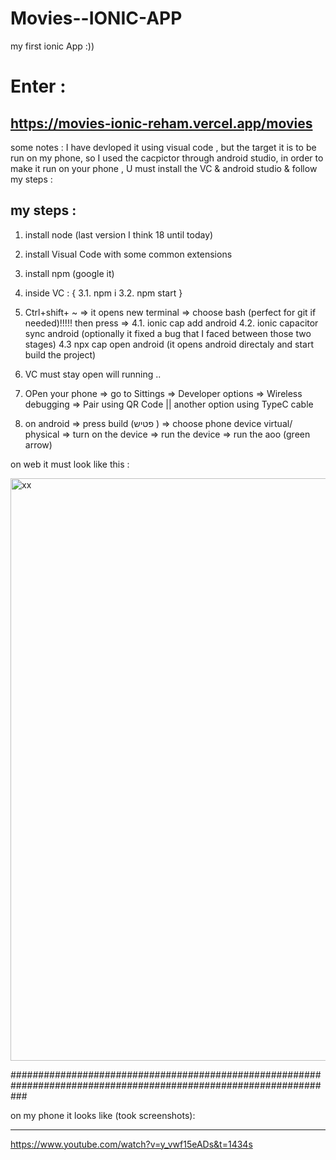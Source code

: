 # Movies--IONIC-APP
my first ionic App :)) 

# Enter :
## https://movies-ionic-reham.vercel.app/movies


some notes : 
I have devloped it using visual code , but the target it is to be run on my phone, so I used the cacpictor through android studio, 
in order to make it run on your phone , U must install the VC & android studio & follow my steps :

## my steps : 
1. install node (last version I think 18 until today)
2. install Visual Code with some common extensions
3. install npm (google it)  
3. inside VC : {
  3.1. npm i
  3.2. npm start
  }
 4. Ctrl+shift+ ~  => it opens new terminal => choose bash (perfect for git if needed)!!!!!  then press => 
  4.1. ionic cap add android
  4.2. ionic capacitor sync android (optionally it fixed a bug that I faced between those two stages)
  4.3 npx cap open android (it opens android directaly and start build the project)
  
 5. VC must stay open will running ..
 6. OPen your phone => go to Sittings => Developer options => Wireless debugging => Pair using QR Code  || another option using TypeC cable
 
 7. on android => press build (פטיש ) => choose phone device  virtual/ physical => turn on the device => run the device => run the aoo (green arrow) 
 
 on web it must look like this :
 
<img width="932" alt="xx" src="https://user-images.githubusercontent.com/42107725/200665654-35e8e6bd-580e-4451-bcee-1b4079145777.png">

###################################################################################################################

on my phone it looks like (took screenshots):

*****************************************************************************************************************
  https://www.youtube.com/watch?v=y_vwf15eADs&t=1434s
